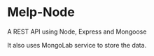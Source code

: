 # Melp-Node
A REST API using Node, Express and Mongoose

It also uses MongoLab service to store the data.
